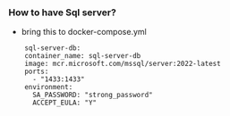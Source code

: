  ### How to have Sql server?
- bring this to docker-compose.yml
``` text
    sql-server-db:
    container_name: sql-server-db
    image: mcr.microsoft.com/mssql/server:2022-latest
    ports:
      - "1433:1433"
    environment:
      SA_PASSWORD: "strong_password"
      ACCEPT_EULA: "Y"
```